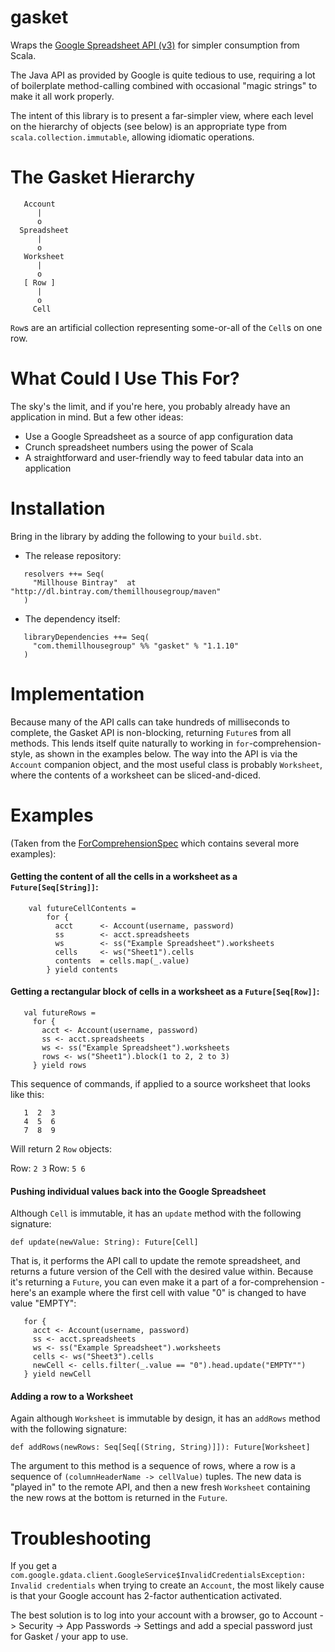 gasket
======

Wraps the [Google Spreadsheet API (v3)](https://developers.google.com/google-apps/spreadsheets/)
for simpler consumption from Scala.

The Java API as provided by Google is quite tedious to use, requiring a lot of boilerplate method-calling
combined with occasional "magic strings" to make it all work properly.

The intent of this library is to present a far-simpler view, where each level on the hierarchy of objects (see below)
is an appropriate type from ```scala.collection.immutable```, allowing idiomatic operations.


The Gasket Hierarchy
====================
```
   Account
      |
      o
  Spreadsheet
      |
      o
   Worksheet
      |
      o
   [ Row ]
      |
      o
     Cell
```

```Row```s are an artificial collection representing some-or-all of the ```Cell```s on one row.

What Could I Use This For?
============

The sky's the limit, and if you're here, you probably already have an application in mind. But a few other ideas:
 
 - Use a Google Spreadsheet as a source of app configuration data
 - Crunch spreadsheet numbers using the power of Scala 
 - A straightforward and user-friendly way to feed tabular data into an application
  

Installation
============
Bring in the library by adding the following to your ```build.sbt```. 

  - The release repository: 

```
   resolvers ++= Seq(
     "Millhouse Bintray"  at "http://dl.bintray.com/themillhousegroup/maven"
   )
```
  - The dependency itself: 

```
   libraryDependencies ++= Seq(
     "com.themillhousegroup" %% "gasket" % "1.1.10"
   )

```



Implementation
==============

Because many of the API calls can take hundreds of milliseconds to complete, the Gasket API is non-blocking, returning
```Future```s from all methods. This lends itself quite naturally to working in ```for```-comprehension-style, as
shown in the examples below.
The way into the API is via the ```Account``` companion object, and the most useful class is probably ```Worksheet```,
where the contents of a worksheet can be sliced-and-diced.


Examples
========

(Taken from the [ForComprehensionSpec](https://github.com/themillhousegroup/gasket/blob/master/src/test/scala/com/themillhousegroup/gasket/integration/ForComprehensionSpec.scala)
which contains several more examples):

#### Getting the content of all the cells in a worksheet as a ```Future[Seq[String]]```:

   ```
       val futureCellContents =
           for {
             acct      <- Account(username, password)
             ss        <- acct.spreadsheets
             ws        <- ss("Example Spreadsheet").worksheets
             cells     <- ws("Sheet1").cells
             contents  = cells.map(_.value)
           } yield contents
   ```

#### Getting a rectangular block of cells in a worksheet as a ```Future[Seq[Row]]```:

   ```
      val futureRows =
        for {
          acct <- Account(username, password)
          ss <- acct.spreadsheets
          ws <- ss("Example Spreadsheet").worksheets
          rows <- ws("Sheet1").block(1 to 2, 2 to 3)
        } yield rows
   ```

This sequence of commands, if applied to a source worksheet that looks like this:
```
   1  2  3
   4  5  6
   7  8  9
```

Will return 2 ```Row``` objects:

Row: ```2 3```
Row: ```5 6```


#### Pushing individual values back into the Google Spreadsheet

Although `Cell` is immutable, it has an `update` method with the following signature:

   `def update(newValue: String): Future[Cell]`
   
That is, it performs the API call to update the remote spreadsheet, and returns a future version of the Cell with the desired value within. Because it's returning a `Future`, you can even make it a part of a for-comprehension - here's an example where the first cell with value "0" is changed to have value "EMPTY":

```
   for {
     acct <- Account(username, password)
     ss <- acct.spreadsheets
     ws <- ss("Example Spreadsheet").worksheets
     cells <- ws("Sheet3").cells
     newCell <- cells.filter(_.value == "0").head.update("EMPTY"")
   } yield newCell
```

#### Adding a row to a Worksheet

Again although `Worksheet` is immutable by design, it has an `addRows` method with the following signature:

   ```def addRows(newRows: Seq[Seq[(String, String)]]): Future[Worksheet]```
  
The argument to this method is a sequence of rows, where a row is a sequence of `(columnHeaderName -> cellValue)` tuples. The new data is "played in" to the remote API, and then a new fresh `Worksheet` containing the new rows at the bottom is returned in the `Future`.

Troubleshooting
===============

If you get a ```com.google.gdata.client.GoogleService$InvalidCredentialsException: Invalid credentials``` when trying to
create an ```Account```, the most likely cause is that your Google account has 2-factor authentication activated.

The best solution is to log into your account with a browser, go to Account -> Security -> App Passwords -> Settings and
add a special password just for Gasket / your app to use.

